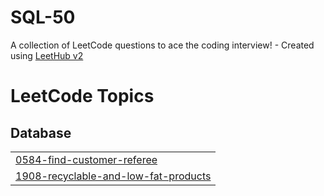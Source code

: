 # SQL-50
A collection of LeetCode questions to ace the coding interview! - Created using [LeetHub v2](https://github.com/arunbhardwaj/LeetHub-2.0)

<!---LeetCode Topics Start-->
# LeetCode Topics
## Database
|  |
| ------- |
| [0584-find-customer-referee](https://github.com/mahakxd/SQL-50/tree/master/0584-find-customer-referee) |
| [1908-recyclable-and-low-fat-products](https://github.com/mahakxd/SQL-50/tree/master/1908-recyclable-and-low-fat-products) |
<!---LeetCode Topics End-->